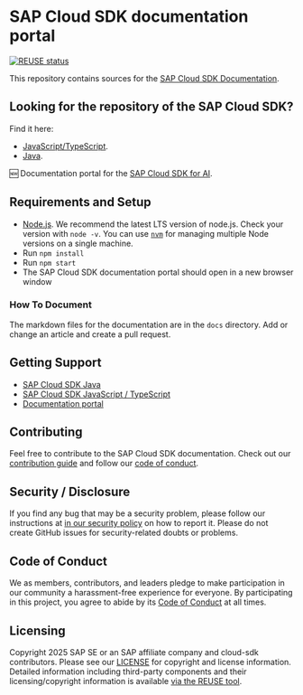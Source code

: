 # SAP Cloud SDK documentation portal

[![REUSE status](https://api.reuse.software/badge/github.com/SAP/cloud-sdk)](https://api.reuse.software/info/github.com/SAP/cloud-sdk)

This repository contains sources for the [SAP Cloud SDK Documentation](https://sap.github.io/cloud-sdk/).

## Looking for the repository of the SAP Cloud SDK?

Find it here:

- [JavaScript/TypeScript](https://github.com/SAP/cloud-sdk-js).
- [Java](https://github.com/SAP/cloud-sdk-java).

🆕 Documentation portal for the [SAP Cloud SDK for AI](https://sap.github.io/ai-sdk/).

## Requirements and Setup

- [Node.js](https://nodejs.org/en/download/).
  We recommend the latest LTS version of node.js.
  Check your version with `node -v`.
  You can use [`nvm`](https://github.com/nvm-sh/nvm) for managing multiple Node versions on a single machine.
- Run `npm install`
- Run `npm start`
- The SAP Cloud SDK documentation portal should open in a new browser window

### How To Document

The markdown files for the documentation are in the `docs` directory.
Add or change an article and create a pull request.

## Getting Support

- [SAP Cloud SDK Java](https://github.com/SAP/cloud-sdk/issues)
- [SAP Cloud SDK JavaScript / TypeScript](https://github.com/SAP/cloud-sdk-js/issues)
- [Documentation portal](https://sap.github.io/cloud-sdk/)

## Contributing

Feel free to contribute to the SAP Cloud SDK documentation.
Check out our [contribution guide](./CONTRIBUTING.md) and follow our [code of conduct](./CODE_OF_CONDUCT.md).

## Security / Disclosure

If you find any bug that may be a security problem, please follow our instructions at [in our security policy](https://github.com/SAP/cloud-sdk/security/policy) on how to report it.
Please do not create GitHub issues for security-related doubts or problems.

## Code of Conduct

We as members, contributors, and leaders pledge to make participation in our community a harassment-free experience for everyone.
By participating in this project, you agree to abide by its [Code of Conduct](https://github.com/SAP/.github/blob/main/CODE_OF_CONDUCT.md) at all times.

## Licensing

Copyright 2025 SAP SE or an SAP affiliate company and cloud-sdk contributors.
Please see our [LICENSE](LICENSE) for copyright and license information.
Detailed information including third-party components and their licensing/copyright information is available [via the REUSE tool](https://api.reuse.software/info/github.com/SAP/cloud-sdk).
